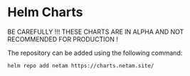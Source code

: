 # Helm Charts

BE CAREFULLY !!! THESE CHARTS ARE IN ALPHA AND NOT RECOMMENDED FOR PRODUCTION !

The repository can be added using the following command:
```bash
helm repo add netam https://charts.netam.site/
```